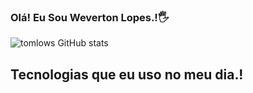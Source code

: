 ### Olá! Eu Sou Weverton Lopes.!🖐️


![tomlows GitHub stats](https://github-readme-stats.vercel.app/api?username=tomlows&show_icons=true&theme=dracula)

## Tecnologias que eu uso no meu dia.!

